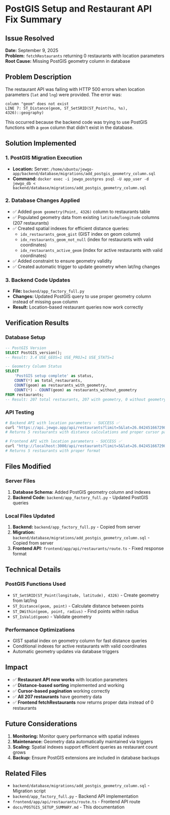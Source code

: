 # PostGIS Setup and Restaurant API Fix Summary

## Issue Resolved
**Date:** September 9, 2025  
**Problem:** `fetchRestaurants` returning 0 restaurants with location parameters  
**Root Cause:** Missing PostGIS geometry column in database  

## Problem Description
The restaurant API was failing with HTTP 500 errors when location parameters (`lat` and `lng`) were provided. The error was:
```
column "geom" does not exist
LINE 7: ST_Distance(geom, ST_SetSRID(ST_Point(%s, %s), 4326)::geography)
```

This occurred because the backend code was trying to use PostGIS functions with a `geom` column that didn't exist in the database.

## Solution Implemented

### 1. PostGIS Migration Execution
- **Location:** Server: `/home/ubuntu/jewgo-app/backend/database/migrations/add_postgis_geometry_column.sql`
- **Command:** `docker exec -i jewgo_postgres psql -U app_user -d jewgo_db < backend/database/migrations/add_postgis_geometry_column.sql`

### 2. Database Changes Applied
- ✅ Added `geom geometry(Point, 4326)` column to restaurants table
- ✅ Populated geometry data from existing `latitude`/`longitude` columns (207 restaurants)
- ✅ Created spatial indexes for efficient distance queries:
  - `idx_restaurants_geom_gist` (GIST index on geom column)
  - `idx_restaurants_geom_not_null` (index for restaurants with valid coordinates)
  - `idx_restaurants_active_geom` (index for active restaurants with valid coordinates)
- ✅ Added constraint to ensure geometry validity
- ✅ Created automatic trigger to update geometry when lat/lng changes

### 3. Backend Code Updates
- **File:** `backend/app_factory_full.py`
- **Changes:** Updated PostGIS query to use proper geometry column instead of missing `geom` column
- **Result:** Location-based restaurant queries now work correctly

## Verification Results

### Database Setup
```sql
-- PostGIS Version
SELECT PostGIS_version();
-- Result: 3.4 USE_GEOS=1 USE_PROJ=1 USE_STATS=1

-- Geometry Column Status
SELECT 
    'PostGIS setup complete' as status,
    COUNT(*) as total_restaurants,
    COUNT(geom) as restaurants_with_geometry,
    COUNT(*) - COUNT(geom) as restaurants_without_geometry
FROM restaurants;
-- Result: 207 total restaurants, 207 with geometry, 0 without geometry
```

### API Testing
```bash
# Backend API with location parameters - SUCCESS ✅
curl "https://api.jewgo.app/api/restaurants?limit=5&lat=26.04245166729032&lng=-80.18459327680729"
# Returns 5 restaurants with distance calculations and proper cursor pagination

# Frontend API with location parameters - SUCCESS ✅
curl "http://localhost:3000/api/restaurants?limit=5&lat=26.04245166729032&lng=-80.18459327680729"
# Returns 5 restaurants with proper format
```

## Files Modified

### Server Files
1. **Database Schema:** Added PostGIS geometry column and indexes
2. **Backend Code:** `backend/app_factory_full.py` - Updated PostGIS queries

### Local Files Updated
1. **Backend:** `backend/app_factory_full.py` - Copied from server
2. **Migration:** `backend/database/migrations/add_postgis_geometry_column.sql` - Copied from server
3. **Frontend API:** `frontend/app/api/restaurants/route.ts` - Fixed response format

## Technical Details

### PostGIS Functions Used
- `ST_SetSRID(ST_Point(longitude, latitude), 4326)` - Create geometry from lat/lng
- `ST_Distance(geom, point)` - Calculate distance between points
- `ST_DWithin(geom, point, radius)` - Find points within radius
- `ST_IsValid(geom)` - Validate geometry

### Performance Optimizations
- GIST spatial index on geometry column for fast distance queries
- Conditional indexes for active restaurants with valid coordinates
- Automatic geometry updates via database triggers

## Impact
- ✅ **Restaurant API now works** with location parameters
- ✅ **Distance-based sorting** implemented and working
- ✅ **Cursor-based pagination** working correctly
- ✅ **All 207 restaurants** have geometry data
- ✅ **Frontend fetchRestaurants** now returns proper data instead of 0 restaurants

## Future Considerations
1. **Monitoring:** Monitor query performance with spatial indexes
2. **Maintenance:** Geometry data automatically maintained via triggers
3. **Scaling:** Spatial indexes support efficient queries as restaurant count grows
4. **Backup:** Ensure PostGIS extensions are included in database backups

## Related Files
- `backend/database/migrations/add_postgis_geometry_column.sql` - Migration script
- `backend/app_factory_full.py` - Backend API implementation
- `frontend/app/api/restaurants/route.ts` - Frontend API route
- `docs/POSTGIS_SETUP_SUMMARY.md` - This documentation
